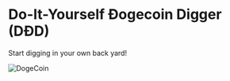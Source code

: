 
# Do-It-Yourself Ðogecoin Digger (DÐD)

Start digging in your own back yard!

![DogeCoin](http://static.tumblr.com/ppdj5y9/Ae9mxmxtp/300coin.png)
